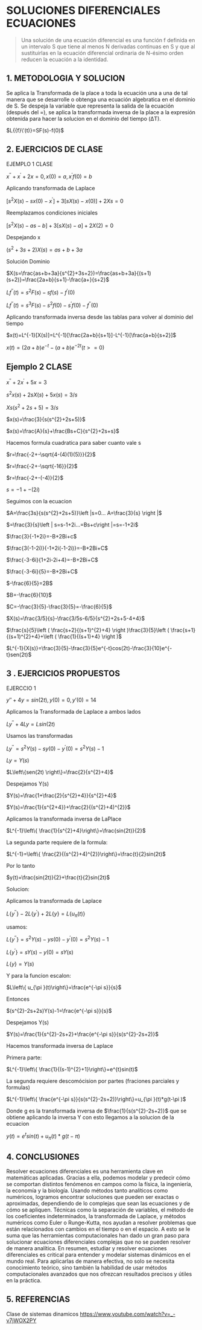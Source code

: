  # SOLUCIONES DIFERENCIALES ECUACIONES
> Una solución de una ecuación diferencial es una función f definida en un intervalo S que tiene al menos N derivadas continuas en S y que al sustituirlas en la ecuación diferencial ordinaria de N-ésimo orden reducen la ecuación a la identidad.
 ## 1. METODOLOGIA Y SOLUCION 
 Se aplica la Transformada de la place a toda la ecuación una a una de tal manera que se desarrolle o obtenga una ecuación algebratica en el dominio de S. Se despeja la variable que representa la salida de la ecuación (después del =), se aplica la transformada inversa de la place a la expresión obtenida para hacer la solucion en el dominio del tiempo (ΔT).
 
 $L{{f}\'(t)}=SF(s)-f(0)$
 
 ## 2. EJERCICIOS DE CLASE
 
 EJEMPLO 1 CLASE
 
 $x^{''}+x^{'}+2x=0,      x(0)=a,  x^{'}f(0)=b$
 
 Aplicando transformada de Laplace
 
 $[s^{2}X(s)-sx(0)-x^{'}]+3[sX(s)-x(0)]+2Xs=0$
 
 Reemplazamos condiciones iniciales
 
 $[s^{2}X(s)-as-b]+3[sX(s)-a]+2X(2)=0$
 
 Despejando x
 
 $(s^{2}+3s+2)X(s)=as+b+3a$
 
 Solución Dominio
 
 $X(s=\frac{as+b+3a}{s^{2}+3s+2})=\frac{as+b+3a}{(s+1)(s+2)}=\frac{2a+b}{s+1}-\frac{a+}{s+2}$
 
 $L{f^{''}(t)}=s^{2}F(s)-sf(s)-f^{'}(0)$
 
 $L{f^{''}(t)}=s^{3}F(s)-s^{2}f(0)-s^{'}f(0)-f^{''}(0)$
 
 Aplicando transformada inversa  desde las tablas para volver al dominio del tiempo
 
 $x(t)=L^{-1}[X(s)]=L^{-1}[\frac{2a+b}{s+1}]-L^{-1}[\frac{a+b}{s+2}]$
 
 $x(t)=(2a+b)e^{-t}-(a+b)e^{-2t}              (t>=0)$
 
 ## Ejemplo 2 CLASE
 
 $x^{''}+2x^{'}+5x=3$
 
 $s^{2}x(s)+2sX(s)+5x(s)=3/s$
 
 $Xs(s^{2}+2s+5)=3/s$
 
 $x(s)=\frac{3}{s(s^{2}+2s+5)}$
 
 $x(s)=\frac{A}{s}+\frac{Bs+C}{s^{2}+2s+s}$
 
 Hacemos formula cuadratica para saber cuanto vale s
 
 $r=\frac{-2+-\sqrt{4-(4)(1)(5)}}{2}$
 
 $r=\frac{-2+-\sqrt{-16}}{2}$
 
 $r=\frac{-2+-(-4)}{2}$
 
 $s=-1+-(2i)$
 
 Seguimos con la ecuacion
 
 $A=\frac{3s}{s(s^{2}+2s+5)}\left |s=0...  A=\frac{3}{s} \right |$
 
 $=\frac{3}{s}\left | s=s-1+2i...=Bs+c\right |=s=-1+2i$
 
 $\frac{3}{-1+2i}=-B+2Bi+c$
 
 $\frac{3(-1-2i)}{-1+2i(-1-2i)}=-B+2Bi+C$
 
 $\frac{-3-6i}{1+2i-2i+4}=-B+2Bi+C$
 
 $\frac{-3-6i}{5}=-B+2Bi+C$
 
 $-\frac{6}{5}=2B$
 
 $B=-\frac{6}{10}$
 
 $C=-\frac{3}{5}-\frac{3}{5}=-\frac{6}{5}$
 
 $X(s)=\frac{3/5}{s}-\frac{3/5s-6/5}{s^{2}+2s+5-4+4}$
 
 $\frac{s}{5}\left ( \frac{s+2}{(s+1)^{2}+4} \right )\frac{3}{5}\left ( \frac{s+1}{(s+1)^{2}+4}+\left ( \frac{1}{(s+1)+4} \right )$
 
 $L^{-1}{X(s)}=\frac{3}{5}-\frac{3}{5}e^{-t}cos(2t)-\frac{3}{10}e^{-t}sen(2t)$
 
 ## 3 . EJERCICIOS PROPUESTOS
 
 EJERCCIO 1
 
 $y′′+4y=sin(2t),           y(0)=0,          y′(0)=14$
 
 Aplicamos la Transformada de Laplace a ambos lados
 
 $L{y^{''}}+4L{y}=L{sin(2t)}$
 
 Usamos las transformadas
 
 $L{y^{′′}}=s^{2}Y(s)−sy(0)−y^{'}(0)=s^{2}Y(s)-1$
 
 $L{y}=Y(s)$
 
 $L\left\{sen(2t) \right\}=\frac{2}{s^{2}+4}$
 
 Despejamos Y(s)
 
 $Y(s)=\frac{1+\frac{2}{s^{2}+4}}{s^{2}+4}$
 
 $Y(s)=\frac{1}{s^{2+4}}+\frac{2}{(s^{2}+4)^{2}}$
 
 Aplicamos la transformada inversa de LaPlace
 
 $L^{-1}\left\{ \frac{1}{s^{2}+4}\right\}=\frac{sin(2t)}{2}$
 
 La segunda parte requiere de la formula:
 
 $L^{-1}=\left\{ \frac{2}{(s^{2}+4)^{2}}\right\}=\frac{t}{2}sin(2t)$
 
 Por lo tanto
 
 $y(t)=\frac{sin(2t)}{2}+\frac{t}{2}sin(2t)$
 
 Solucion:
 
 Aplicamos la transformada de Laplace
 
 $L\left\{ y^{''}\right\}-2L\left\{ y^{'}\right\}+2L\left\{ y\right\}=L\left\{ u_{\pi }(t)\right\}$
 
 usamos:
 
 $L\left\{ y^{''}\right\}=s^{2}Y(s)-ys(0)-y^{'}(0)=s^{2}Y(s)-1$
 
 $L\left\{ y^{'}\right\}=sY(s)-y(0)=sY(s)$
 
 $L\left\{ y\right\}=Y(s)$
 
 Y para la funcion escalon:
 
 $L\left\{ u_{\pi }(t)\right\}=\frac{e^{-\pi s}}{s}$
 
 Entonces
 
 $(s^{2}-2s+2s)Y(s)-1=\frac{e^{-\pi s}}{s}$
 
 Despejamos Y(s)
 
 $Y(s)=\frac{1}{s^{2}-2s+2}+\frac{e^{-\pi s}}{s(s^{2}-2s+2)}$
 
 
 Hacemos transformada inversa de Laplace
 
 Primera parte:
 
 $L^{-1}\left\{ \frac{1}{(s-1)^{2}+1}\right\}=e^{t}sin(t)$
 
 
 La segunda requiere descomócision por partes (fraciones parciales y formulas)
 
 $L^{-1}\left\{ \frac{e^{-\pi s}}{s(s^{2}-2s+2)}\right\}=u_{\pi }(t)*g(t-\pi )$
 
 Donde g es la transformada inversa de $\frac{1}{s(s^{2}-2s+2)}$ que se obtiene aplicando la inversa
 Y con esto llegamos a la solucion de la ecuacion
 
 $y(t)=e^{t}sin(t)+u_{\pi }(t)*g(t-\pi )$
 
 
 ## 4. CONCLUSIONES 
 
 Resolver ecuaciones diferenciales es una herramienta clave en matemáticas aplicadas. Gracias a ella, podemos modelar y predecir cómo se comportan distintos fenómenos en campos como la física, la ingeniería, la economía y la biología. Usando métodos tanto analíticos como numéricos, logramos encontrar soluciones que pueden ser exactas o aproximadas, dependiendo de lo complejas que sean las ecuaciones y de cómo se apliquen.
 Técnicas como la separación de variables, el método de los coeficientes indeterminados, la transformada de Laplace, y métodos numéricos como Euler o Runge-Kutta, nos ayudan a resolver problemas que están relacionados con cambios en el tiempo o en el espacio. A esto se le suma que las herramientas computacionales han dado un gran paso para solucionar ecuaciones diferenciales complejas que no se pueden resolver de manera analítica.
 En resumen, estudiar y resolver ecuaciones diferenciales es critical para entender y modelar sistemas dinámicos en el mundo real. Para aplicarlas de manera efectiva, no solo se necesita conocimiento teórico, sino también la habilidad de usar métodos computacionales avanzados que nos ofrezcan resultados precisos y útiles en la práctica.
 
 ## 5. REFERENCIAS
 
 Clase de sistemas dinamicos
 https://www.youtube.com/watch?v=_-v7jWOX2PY
 
